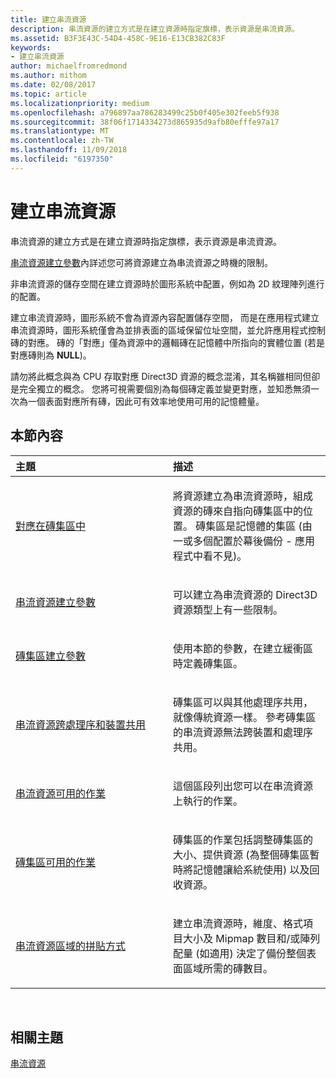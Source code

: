 ```yaml
---
title: 建立串流資源
description: 串流資源的建立方式是在建立資源時指定旗標，表示資源是串流資源。
ms.assetid: B3F3E43C-54D4-458C-9E16-E13CB382C83F
keywords:
- 建立串流資源
author: michaelfromredmond
ms.author: mithom
ms.date: 02/08/2017
ms.topic: article
ms.localizationpriority: medium
ms.openlocfilehash: a796897aa786283499c25b0f405e302feeb5f938
ms.sourcegitcommit: 38f06f1714334273d865935d9afb80efffe97a17
ms.translationtype: MT
ms.contentlocale: zh-TW
ms.lasthandoff: 11/09/2018
ms.locfileid: "6197350"
---
```

# <a name="creating-streaming-resources"></a>建立串流資源


串流資源的建立方式是在建立資源時指定旗標，表示資源是串流資源。

[串流資源建立參數](streaming-resource-creation-parameters.md)內詳述您可將資源建立為串流資源之時機的限制。

非串流資源的儲存空間在建立資源時於圖形系統中配置，例如為 2D 紋理陣列進行的配置。

建立串流資源時，圖形系統不會為資源內容配置儲存空間， 而是在應用程式建立串流資源時，圖形系統僅會為並排表面的區域保留位址空間，並允許應用程式控制磚的對應。 磚的「對應」僅為資源中的邏輯磚在記憶體中所指向的實體位置 (若是對應磚則為 **NULL**)。

請勿將此概念與為 CPU 存取對應 Direct3D 資源的概念混淆，其名稱雖相同但卻是完全獨立的概念。 您將可視需要個別為每個磚定義並變更對應，並知悉無須一次為一個表面對應所有磚，因此可有效率地使用可用的記憶體量。

## <a name="span-idin-this-sectionspanin-this-section"></a><span id="in-this-section"></span>本節內容


<table>
<colgroup>
<col width="50%" />
<col width="50%" />
</colgroup>
<thead>
<tr class="header">
<th align="left">主題</th>
<th align="left">描述</th>
</tr>
</thead>
<tbody>
<tr class="odd">
<td align="left"><p><a href="mappings-are-into-a-tile-pool.md">對應在磚集區中</a></p></td>
<td align="left"><p>將資源建立為串流資源時，組成資源的磚來自指向磚集區中的位置。 磚集區是記憶體的集區 (由一或多個配置於幕後備份 - 應用程式中看不見)。</p></td>
</tr>
<tr class="even">
<td align="left"><p><a href="streaming-resource-creation-parameters.md">串流資源建立參數</a></p></td>
<td align="left"><p>可以建立為串流資源的 Direct3D 資源類型上有一些限制。</p></td>
</tr>
<tr class="odd">
<td align="left"><p><a href="tile-pool-creation-parameters.md">磚集區建立參數</a></p></td>
<td align="left"><p>使用本節的參數，在建立緩衝區時定義磚集區。</p></td>
</tr>
<tr class="even">
<td align="left"><p><a href="streaming-resource-cross-process-and-device-sharing.md">串流資源跨處理序和裝置共用</a></p></td>
<td align="left"><p>磚集區可以與其他處理序共用，就像傳統資源一樣。 參考磚集區的串流資源無法跨裝置和處理序共用。</p></td>
</tr>
<tr class="odd">
<td align="left"><p><a href="operations-available-on-streaming-resources.md">串流資源可用的作業</a></p></td>
<td align="left"><p>這個區段列出您可以在串流資源上執行的作業。</p></td>
</tr>
<tr class="even">
<td align="left"><p><a href="operations-available-on-tile-pools.md">磚集區可用的作業</a></p></td>
<td align="left"><p>磚集區的作業包括調整磚集區的大小、提供資源 (為整個磚集區暫時將記憶體讓給系統使用) 以及回收資源。</p></td>
</tr>
<tr class="odd">
<td align="left"><p><a href="how-a-streaming-resource-s-area-is-tiled.md">串流資源區域的拼貼方式</a></p></td>
<td align="left"><p>建立串流資源時，維度、格式項目大小及 Mipmap 數目和/或陣列配量 (如適用) 決定了備份整個表面區域所需的磚數目。</p></td>
</tr>
</tbody>
</table>

 

## <a name="span-idrelated-topicsspanrelated-topics"></a><span id="related-topics"></span>相關主題


[串流資源](streaming-resources.md)

 

 




